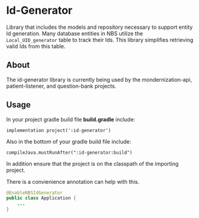 # Id-Generator

Library that includes the models and repository necessary to support entity Id generation. Many database entities in NBS utilize the `Local_UID_generator` table to track their Ids. This library simplifies retrieving valid Ids from this table.

## About

The id-generator library is currently being used by the mondernization-api, patient-listener, and question-bank projects.

## Usage

In your project gradle build file **build.gradle** include:

```
implementation project(':id-generator')
```

Also in the bottom of your gradle build file include:

```
compileJava.mustRunAfter(":id-generator:build")
```

In addition ensure that the project is on the classpath of the importing project.

There is a convienience annotation can help with this.

```java
@EnableNBSIdGenerator
public class Application {
    ...
}
```
